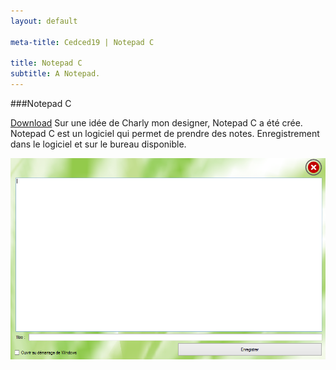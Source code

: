 ```yaml
---
layout: default

meta-title: Cedced19 | Notepad C 

title: Notepad C
subtitle: A Notepad.
---
```

###Notepad C

[Download](https://raw.githubusercontent.com/cedced19/NotepadC/master/setup/NotePadC.exe)
Sur une idée de Charly mon designer, Notepad C a été crée.
Notepad C est un logiciel  qui permet de prendre des notes.
Enregistrement dans le logiciel et sur le bureau disponible.

![](demo.png)


